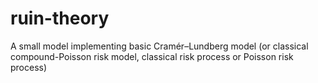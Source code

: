 # ruin-theory
A small model implementing basic Cramér–Lundberg model (or classical compound-Poisson risk model, classical risk process or Poisson risk process)
